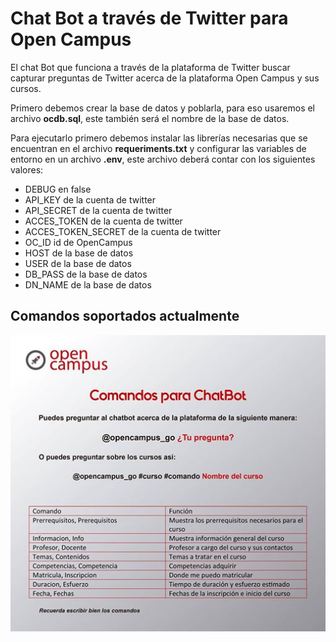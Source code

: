 # Chat Bot a través de Twitter para Open Campus
El chat Bot que funciona a través de la plataforma de Twitter buscar capturar preguntas de Twitter acerca de la plataforma Open Campus y sus cursos.

Primero debemos crear la base de datos y poblarla, para eso usaremos el archivo **ocdb.sql**, este también será el nombre de la base de datos.

Para ejecutarlo primero debemos instalar las librerías necesarias que se encuentran en el archivo **requeriments.txt** y configurar las variables de entorno en un archivo **.env**, este archivo deberá contar con los siguientes valores:
* DEBUG en false
* API_KEY de la cuenta de twitter
* API_SECRET de la cuenta de twitter
* ACCES_TOKEN de la cuenta de twitter
* ACCES_TOKEN_SECRET de la cuenta de twitter
* OC_ID  id de OpenCampus
* HOST de la base de datos
* USER de la base de datos
* DB_PASS de la base de datos
* DN_NAME de la base de datos

## Comandos soportados actualmente

![alt text](ComandosChatBot.jpg)

